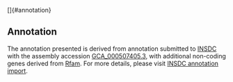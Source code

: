 []{#annotation}

Annotation
----------

The annotation presented is derived from annotation submitted to
[INSDC](http://www.insdc.org) with the assembly accession
[GCA\_000507405.3](http://www.ebi.ac.uk/ena/data/view/GCA_000507405.3),
with additional non-coding genes derived from
[Rfam](http://rfam.xfam.org/). For more details, please visit [INSDC
annotation
import](http://ensemblgenomes.org/info/data/insdc_annotation).
